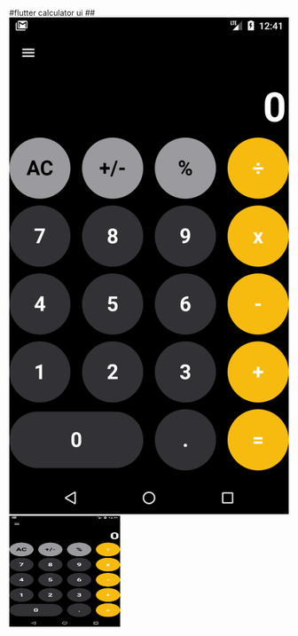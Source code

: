 #flutter calculator ui
##![calculator](calc.png)
<img src="calc.png" alt="image description" width="200" height="200">